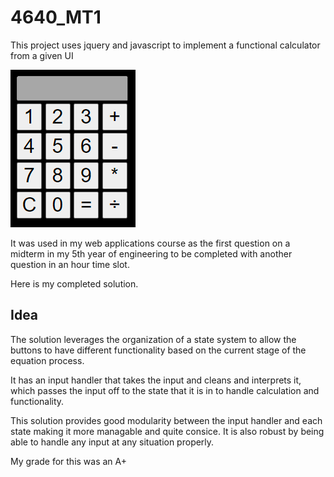 # 4640_MT1

This project uses jquery and javascript to implement a functional calculator from a given UI

<img src="Images\Calculator UI.PNG"><img>

It was used in my web applications course as the first question on a midterm in my 5th year of engineering to be completed with another question in an hour time slot. 

Here is my completed solution.

## Idea
The solution leverages the organization of a state system to allow the buttons to have different functionality based on the current stage of the equation process.

It has an input handler that takes the input and cleans and interprets it, which passes the input off to the state that it is in to handle calculation and functionality.

This solution provides good modularity between the input handler and each state making it more managable and quite consice. It is also robust by being able to handle any input at any situation properly. 

My grade for this was an A+
